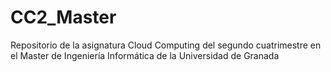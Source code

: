 # CC2_Master
Repositorio de la asignatura Cloud Computing del segundo cuatrimestre en el Master de Ingeniería Informática de la Universidad de Granada
